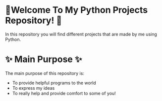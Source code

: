 # 🎈Welcome To My Python Projects Repository! 🎈

In this repository you will find different projects that are made by me using Python. 

# ✨ Main Purpose ✨
The main purpose of this repository is:
- To provide helpful programs to the world
- To express my ideas 
- To really help and provide comfort to some of you!
